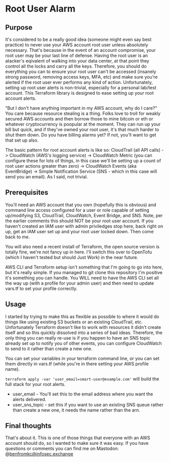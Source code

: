 # Root User Alarm

## Purpose

It's considered to be a really good idea (someone might even say best practice) to never use your AWS account root user unless absolutely necessary.  That's because in the event of an account compromise, your root user may be your last line of defense.  Having the root user is an atacker's eqivalent of walking into your data center, at that point they control all the locks and carry all the keys.  Therefore, you should do everything you can to ensure your root user can't be accessed (insanely strong password, removing access keys, MFA, etc) and make sure you're alerted if the root user ever performs any kind of action.  Unfortunately, setting up root user alerts is non-trivial, especially for a personal lab/test account.  This Terraform library is designed to ease setting up your root account alerts.

"But I don't have anything important in my AWS account, why do I care?"  You care because resource stealing is a thing.  Folks love to troll for weakly secured AWS accounts and then borrow those to mine bitcoin or eth or whatever cryptocurrency is poopular at the moment.  They can run up your bill but quick, and if they've owned your root user, it's that much harder to shut them down.  Do you have billing alarms yet?  If not, you'll want to get that set up also.

The basic pattern for root account alerts is like so: CloudTrail (all API calls) -> CloudWatch (AWS's logging service) -> CloudWatch Metric (you can configure these for lots of things, in this case we'll be setting up a count of root user actions greater than zero) -> CloudWatch Events (aka EventBridge) -> Simple Notification Service (SNS - which in this case will send you an email).  As I said, not trivial.

## Prerequisites

You'll need an AWS account that you own (hopefully this is obvious) and command line access configured for a user or role capable of setting up/modifying S3, CloudTrail, CloudWatch, Event Bridge, and SNS.  Note, per the earlier comments this should NOT be your root user account.  If you haven't created an IAM user with admin priviledges stop here, back right on up, get an IAM user set up and your root user locked down.  Then come back to me.

You will also need a recent install of Terraform, the open source version is totally fine, we're not fancy up in here. I'll switch this over to OpenTofu (which I haven't tested but should Just Work) in the near future.

AWS CLI and Terraform setup isn't something that I'm going to go into here, but it's really simple.  If you managed to git clone this repository I'm positive it's something you can handle.  You WILL need to have the AWS CLI set all the way up (with a profile for your admin user) and then need to update vars.tf to set your profile correctly.

## Usage

I started by trying to make this as flexible as possible to where it would do things like using existing S3 buckets or an existing CloudTrail, etc.  Unfortunately Terraform doesn't like to work with resources it didn't create itself and so this quickly dissolved into a series of bad ideas.  Therefore, the only thing you can really re-use is if you happen to have an SNS topic already set up to notify you of other events, you can configure CloudWatch to send to it rather than create a new one.

You can set your variables in your terraform command line, or you can set them directly in vars.tf (while you're in there setting your AWS profile name).

`terraform apply -var 'user_email=smart-user@example.com'` will build the full stack for your root alerts.

 * user_email - You'll set this to the email address where you want the alerts delivered.
 * user_sns_topic - set this if you want to use an existing SNS queue rather than create a new one, it needs the name rather than the arn.
 
## Final thoughts

That's about it.  This is one of those things that everyone with an AWS account should do, so I wanted to make sure it was easy.  If you have questions or comments you can find me on Mastodon: @benfromkc@infosec.exchange 

